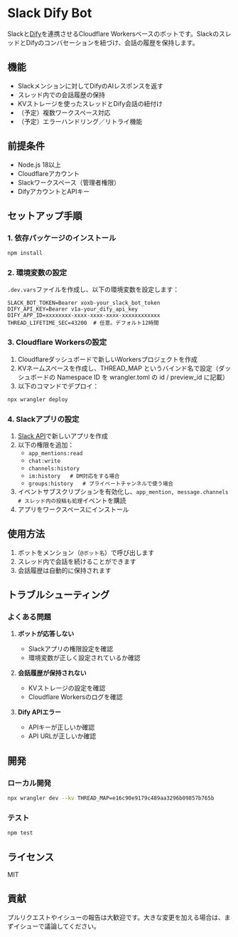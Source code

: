 # Slack Dify Bot

Slackと[Dify](https://dify.ai/)を連携させるCloudflare Workersベースのボットです。SlackのスレッドとDifyのコンバセーションを紐づけ、会話の履歴を保持します。

## 機能

- Slackメンションに対してDifyのAIレスポンスを返す
- スレッド内での会話履歴の保持
- KVストレージを使ったスレッドとDify会話の紐付け
- （予定）複数ワークスペース対応
- （予定）エラーハンドリング／リトライ機能

## 前提条件

- Node.js 18以上
- Cloudflareアカウント
- Slackワークスペース（管理者権限）
- DifyアカウントとAPIキー

## セットアップ手順

### 1. 依存パッケージのインストール

```bash
npm install
```

### 2. 環境変数の設定

`.dev.vars`ファイルを作成し、以下の環境変数を設定します：

```env
SLACK_BOT_TOKEN=Bearer xoxb-your_slack_bot_token
DIFY_API_KEY=Bearer v1a-your_dify_api_key
DIFY_APP_ID=xxxxxxxx-xxxx-xxxx-xxxx-xxxxxxxxxxxx
THREAD_LIFETIME_SEC=43200  # 任意。デフォルト12時間
```

### 3. Cloudflare Workersの設定

1. Cloudflareダッシュボードで新しいWorkersプロジェクトを作成
2. KVネームスペースを作成し、THREAD_MAP というバインド名で設定（ダッシュボードの Namespace ID を wrangler.toml の id /
   preview_id に記載）
3. 以下のコマンドでデプロイ：

```bash
npx wrangler deploy
```

### 4. Slackアプリの設定

1. [Slack API](https://api.slack.com/apps)で新しいアプリを作成
2. 以下の権限を追加：
   - `app_mentions:read`
   - `chat:write`
   - `channels:history`
   - `im:history   # DM対応をする場合`
   - `groups:history   # プライベートチャンネルで使う場合`
3. イベントサブスクリプションを有効化し、`app_mention, message.channels  # スレッド内の投稿も処理`イベントを購読
4. アプリをワークスペースにインストール

## 使用方法

1. ボットをメンション（`@ボット名`）で呼び出します
2. スレッド内で会話を続けることができます
3. 会話履歴は自動的に保持されます

## トラブルシューティング

### よくある問題

1. **ボットが応答しない**
   - Slackアプリの権限設定を確認
   - 環境変数が正しく設定されているか確認

2. **会話履歴が保持されない**
   - KVストレージの設定を確認
   - Cloudflare Workersのログを確認

3. **Dify APIエラー**
   - APIキーが正しいか確認
   - API URLが正しいか確認

## 開発

### ローカル開発

```bash
npx wrangler dev --kv THREAD_MAP=e16c90e9179c489aa3296b09857b765b
```

### テスト

```bash
npm test
```

## ライセンス

MIT

## 貢献

プルリクエストやイシューの報告は大歓迎です。大きな変更を加える場合は、まずイシューで議論してください。
